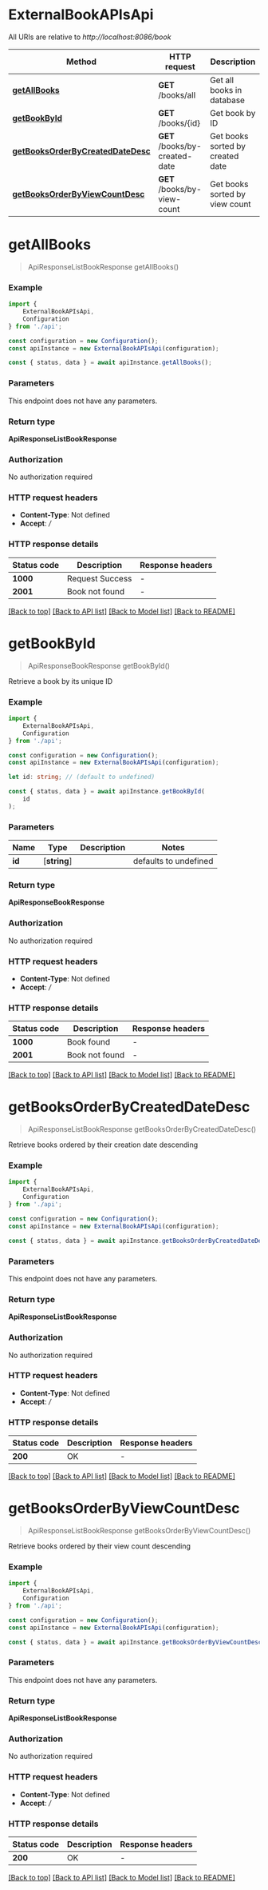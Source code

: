 # ExternalBookAPIsApi

All URIs are relative to *http://localhost:8086/book*

|Method | HTTP request | Description|
|------------- | ------------- | -------------|
|[**getAllBooks**](#getallbooks) | **GET** /books/all | Get all books in database|
|[**getBookById**](#getbookbyid) | **GET** /books/{id} | Get book by ID|
|[**getBooksOrderByCreatedDateDesc**](#getbooksorderbycreateddatedesc) | **GET** /books/by-created-date | Get books sorted by created date|
|[**getBooksOrderByViewCountDesc**](#getbooksorderbyviewcountdesc) | **GET** /books/by-view-count | Get books sorted by view count|

# **getAllBooks**
> ApiResponseListBookResponse getAllBooks()


### Example

```typescript
import {
    ExternalBookAPIsApi,
    Configuration
} from './api';

const configuration = new Configuration();
const apiInstance = new ExternalBookAPIsApi(configuration);

const { status, data } = await apiInstance.getAllBooks();
```

### Parameters
This endpoint does not have any parameters.


### Return type

**ApiResponseListBookResponse**

### Authorization

No authorization required

### HTTP request headers

 - **Content-Type**: Not defined
 - **Accept**: */*


### HTTP response details
| Status code | Description | Response headers |
|-------------|-------------|------------------|
|**1000** | Request Success |  -  |
|**2001** | Book not found |  -  |

[[Back to top]](#) [[Back to API list]](../README.md#documentation-for-api-endpoints) [[Back to Model list]](../README.md#documentation-for-models) [[Back to README]](../README.md)

# **getBookById**
> ApiResponseBookResponse getBookById()

Retrieve a book by its unique ID

### Example

```typescript
import {
    ExternalBookAPIsApi,
    Configuration
} from './api';

const configuration = new Configuration();
const apiInstance = new ExternalBookAPIsApi(configuration);

let id: string; // (default to undefined)

const { status, data } = await apiInstance.getBookById(
    id
);
```

### Parameters

|Name | Type | Description  | Notes|
|------------- | ------------- | ------------- | -------------|
| **id** | [**string**] |  | defaults to undefined|


### Return type

**ApiResponseBookResponse**

### Authorization

No authorization required

### HTTP request headers

 - **Content-Type**: Not defined
 - **Accept**: */*


### HTTP response details
| Status code | Description | Response headers |
|-------------|-------------|------------------|
|**1000** | Book found |  -  |
|**2001** | Book not found |  -  |

[[Back to top]](#) [[Back to API list]](../README.md#documentation-for-api-endpoints) [[Back to Model list]](../README.md#documentation-for-models) [[Back to README]](../README.md)

# **getBooksOrderByCreatedDateDesc**
> ApiResponseListBookResponse getBooksOrderByCreatedDateDesc()

Retrieve books ordered by their creation date descending

### Example

```typescript
import {
    ExternalBookAPIsApi,
    Configuration
} from './api';

const configuration = new Configuration();
const apiInstance = new ExternalBookAPIsApi(configuration);

const { status, data } = await apiInstance.getBooksOrderByCreatedDateDesc();
```

### Parameters
This endpoint does not have any parameters.


### Return type

**ApiResponseListBookResponse**

### Authorization

No authorization required

### HTTP request headers

 - **Content-Type**: Not defined
 - **Accept**: */*


### HTTP response details
| Status code | Description | Response headers |
|-------------|-------------|------------------|
|**200** | OK |  -  |

[[Back to top]](#) [[Back to API list]](../README.md#documentation-for-api-endpoints) [[Back to Model list]](../README.md#documentation-for-models) [[Back to README]](../README.md)

# **getBooksOrderByViewCountDesc**
> ApiResponseListBookResponse getBooksOrderByViewCountDesc()

Retrieve books ordered by their view count descending

### Example

```typescript
import {
    ExternalBookAPIsApi,
    Configuration
} from './api';

const configuration = new Configuration();
const apiInstance = new ExternalBookAPIsApi(configuration);

const { status, data } = await apiInstance.getBooksOrderByViewCountDesc();
```

### Parameters
This endpoint does not have any parameters.


### Return type

**ApiResponseListBookResponse**

### Authorization

No authorization required

### HTTP request headers

 - **Content-Type**: Not defined
 - **Accept**: */*


### HTTP response details
| Status code | Description | Response headers |
|-------------|-------------|------------------|
|**200** | OK |  -  |

[[Back to top]](#) [[Back to API list]](../README.md#documentation-for-api-endpoints) [[Back to Model list]](../README.md#documentation-for-models) [[Back to README]](../README.md)


